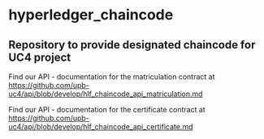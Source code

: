 # hyperledger_chaincode

## Repository to provide designated chaincode for UC4 project

Find our API - documentation for the matriculation contract at https://github.com/upb-uc4/api/blob/develop/hlf_chaincode_api_matriculation.md

Find our API - documentation for the certificate contract at https://github.com/upb-uc4/api/blob/develop/hlf_chaincode_api_certificate.md
